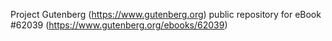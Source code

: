 Project Gutenberg (https://www.gutenberg.org) public repository for
eBook #62039 (https://www.gutenberg.org/ebooks/62039)
